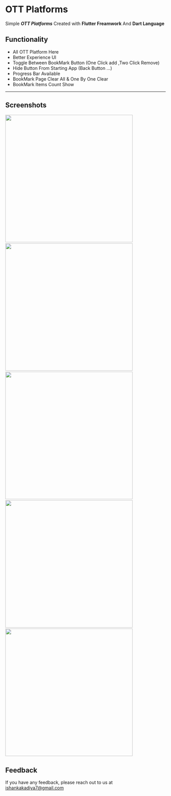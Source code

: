 # OTT Platforms

Simple ***OTT Platforms*** Created with **Flutter Freamwork** And **Dart Language**


## Functionality

- All OTT Platform Here
- Better Experience UI
- Toggle Between BookMark Button (One Click add ,Two Click Remove)
- Hide Button From Starting App (Back Button ...)
- Progress Bar Available
- BookMark Page Clear All & One By One Clear
- BookMark Items Count Show
--- 

## Screenshots 

<img src="https://user-images.githubusercontent.com/113764228/196860628-2a2a6a83-25a3-4c43-8926-cd9cf3c32f9f.jpg" width="400"> &nbsp; 
<img src="https://user-images.githubusercontent.com/113764228/196860634-798b7a26-d744-422f-8a06-1668620f16d2.jpg" width="400"> &nbsp; 
<img src="https://user-images.githubusercontent.com/113764228/196860636-d57a8aa0-3a14-4cc5-9a25-6da4778b6323.jpg" width="400"> &nbsp; 
<img src="https://user-images.githubusercontent.com/113764228/196860638-6d343576-fa59-413d-b242-c14bcc6f7212.jpg" width="400"> &nbsp; 
<img src="https://user-images.githubusercontent.com/113764228/196860640-3b8b90f1-bf7b-4ceb-b571-06ed479159f4.jpg" width="400"> &nbsp; 



## Feedback

If you have any feedback, please reach out to us at ishankakadiya7@gmail.com

